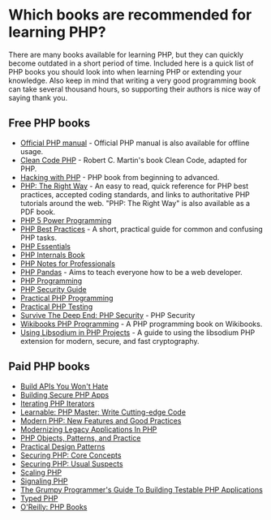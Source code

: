 # Which books are recommended for learning PHP?

There are many books available for learning PHP, but they can quickly become
outdated in a short period of time. Included here is a quick list of PHP books
you should look into when learning PHP or extending your knowledge. Also keep
in mind that writing a very good programming book can take several thousand
hours, so supporting their authors is nice way of saying thank you.

## Free PHP books

* [Official PHP manual](http://php.net/download-docs.php) - Official PHP manual
  is also available for offline usage.
* [Clean Code PHP](https://github.com/jupeter/clean-code-php) - Robert C. Martin's
  book Clean Code, adapted for PHP.
* [Hacking with PHP](http://www.hackingwithphp.com/) - PHP book from beginning
  to advanced.
* [PHP: The Right Way](http://phptherightway.com) - An easy to read, quick
  reference for PHP best practices, accepted coding standards, and links to
  authoritative PHP tutorials around the web. "PHP: The Right Way" is also
  available as a PDF book.
* [PHP 5 Power Programming](http://ptgmedia.pearsoncmg.com/images/013147149X/downloads/013147149X_book.pdf)
* [PHP Best Practices](https://phpbestpractices.org/) - A short, practical
  guide for common and confusing PHP tasks.
* [PHP Essentials](http://www.techotopia.com/index.php/PHP_Essentials)
* [PHP Internals Book](http://www.phpinternalsbook.com/)
* [PHP Notes for Professionals](https://books.goalkicker.com/PHPBook/)
* [PHP Pandas](http://daylerees.com/php-pandas/) - Aims to teach everyone how
  to be a web developer.
* [PHP Programming](http://en.wikibooks.org/wiki/PHP_Programming)
* [PHP Security Guide](http://phpsec.org/projects/guide/)
* [Practical PHP Programming](http://www.tuxradar.com/practicalphp)
* [Practical PHP Testing](http://www.giorgiosironi.com/2009/12/practical-php-testing-is-here.html)
* [Survive The Deep End: PHP Security](https://phpsecurity.readthedocs.org/en/latest/) -
  PHP Security
* [Wikibooks PHP Programming](http://en.wikibooks.org/wiki/PHP_Programming) -
  A PHP programming book on Wikibooks.
* [Using Libsodium in PHP Projects](https://paragonie.com/book/pecl-libsodium) -
  A guide to using the libsodium PHP extension for modern, secure, and fast
  cryptography.

## Paid PHP books

* [Build APIs You Won't Hate](https://leanpub.com/build-apis-you-wont-hate)
* [Building Secure PHP Apps](https://leanpub.com/buildingsecurephpapps)
* [Iterating PHP Iterators](https://leanpub.com/iteratingphpiterators)
* [Learnable: PHP Master: Write Cutting-edge Code](https://learnable.com/books/php-master-write-cutting-edge-code)
* [Modern PHP: New Features and Good Practices](http://www.amazon.com/Modern-PHP-Features-Good-Practices/dp/1491905018/)
* [Modernizing Legacy Applications In PHP](https://leanpub.com/mlaphp)
* [PHP Objects, Patterns, and Practice](http://www.apress.com/9781430260318)
* [Practical Design Patterns](http://practicaldesignpatternsinphp.com/)
* [Securing PHP: Core Concepts](https://leanpub.com/securingphp-coreconcepts)
* [Securing PHP: Usual Suspects](https://leanpub.com/securingphp-usualsuspects)
* [Scaling PHP](https://leanpub.com/scalingphp)
* [Signaling PHP](https://leanpub.com/signalingphp)
* [The Grumpy Programmer's Guide To Building Testable PHP Applications](https://leanpub.com/grumpy-testing)
* [Typed PHP](https://leanpub.com/typedphp)
* [O'Reilly: PHP Books](http://shop.oreilly.com/category/browse-subjects/programming/php.do)
